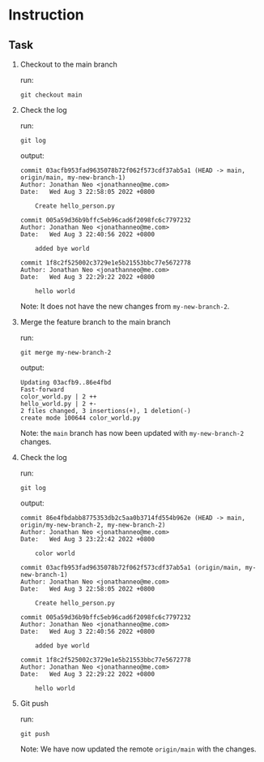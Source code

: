 # Instruction 

## Task 

1. Checkout to the main branch 

    run: 
    ```
    git checkout main 
    ```

2. Check the log 

    run: 
    ```
    git log
    ```

    output: 
    ```
    commit 03acfb953fad9635078b72f062f573cdf37ab5a1 (HEAD -> main, origin/main, my-new-branch-1)
    Author: Jonathan Neo <jonathanneo@me.com>
    Date:   Wed Aug 3 22:58:05 2022 +0800

        Create hello_person.py

    commit 005a59d36b9bffc5eb96cad6f2098fc6c7797232
    Author: Jonathan Neo <jonathanneo@me.com>
    Date:   Wed Aug 3 22:40:56 2022 +0800

        added bye world

    commit 1f8c2f525002c3729e1e5b21553bbc77e5672778
    Author: Jonathan Neo <jonathanneo@me.com>
    Date:   Wed Aug 3 22:29:22 2022 +0800

        hello world
    ```

    Note: It does not have the new changes from `my-new-branch-2`. 


3. Merge the feature branch to the main branch 

    run: 
    ```
    git merge my-new-branch-2
    ```

    output: 
    ```
    Updating 03acfb9..86e4fbd
    Fast-forward
    color_world.py | 2 ++
    hello_world.py | 2 +-
    2 files changed, 3 insertions(+), 1 deletion(-)
    create mode 100644 color_world.py
    ```

    Note: the `main` branch has now been updated with `my-new-branch-2` changes. 

4. Check the log 

    run: 
    ```
    git log
    ```

    output: 
    ```
    commit 86e4fbdabb8775353db2c5aa0b3714fd554b962e (HEAD -> main, origin/my-new-branch-2, my-new-branch-2)
    Author: Jonathan Neo <jonathanneo@me.com>
    Date:   Wed Aug 3 23:22:42 2022 +0800

        color world

    commit 03acfb953fad9635078b72f062f573cdf37ab5a1 (origin/main, my-new-branch-1)
    Author: Jonathan Neo <jonathanneo@me.com>
    Date:   Wed Aug 3 22:58:05 2022 +0800

        Create hello_person.py

    commit 005a59d36b9bffc5eb96cad6f2098fc6c7797232
    Author: Jonathan Neo <jonathanneo@me.com>
    Date:   Wed Aug 3 22:40:56 2022 +0800

        added bye world

    commit 1f8c2f525002c3729e1e5b21553bbc77e5672778
    Author: Jonathan Neo <jonathanneo@me.com>
    Date:   Wed Aug 3 22:29:22 2022 +0800

        hello world
    ```

5. Git push 

    run: 
    ```
    git push 
    ```

    Note: We have now updated the remote `origin/main` with the changes. 

